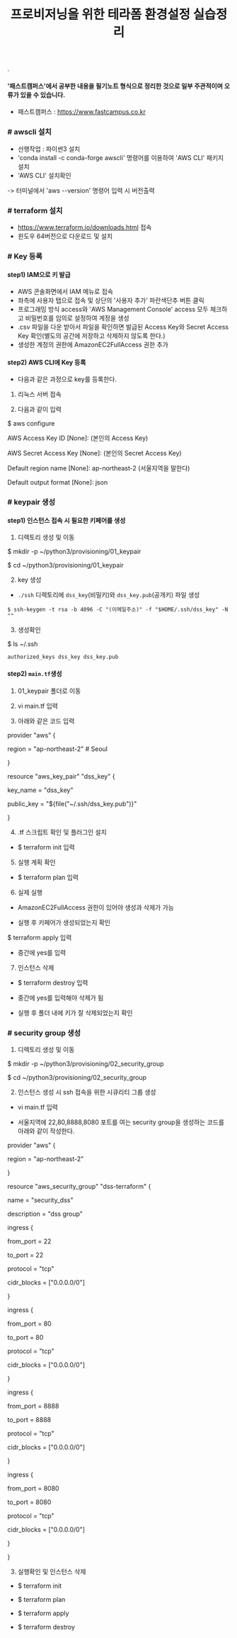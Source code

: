 ﻿---
layout: post
title: "프로비저닝을 위한 테라폼 환경설정 실습정리"
tags: [Provisioning, terraform, AWS]
comments: true
---

.

#### '패스트캠퍼스'에서 공부한 내용을 필기노트 형식으로 정리한 것으로 일부 주관적이며 오류가 있을 수 있습니다.

- 패스트캠퍼스 : https://www.fastcampus.co.kr

### # awscli 설치

- 선행작업 : 파이썬3 설치
- 'conda install -c conda-forge awscli' 명령어를 이용하여 'AWS CLI' 패키지 설치
- 'AWS CLI' 설치확인

-> 터미널에서 'aws --version' 명령어 입력 시 버전출력

### # terraform 설치

- https://www.terraform.io/downloads.html 접속
- 윈도우 64버전으로 다운로드 및 설치

### # Key 등록

#### step1) IAM으로 키 발급

- AWS 콘솔화면에서 IAM 메뉴로 접속
- 좌측에 사용자 탭으로 접속 및 상단의 '사용자 추가' 파란색단추 버튼 클릭
- 프로그래밍 방식 access와 'AWS Management Console' access 모두 체크하고 비밀번호를 임의로 설정하여 계정을 생성
- .csv 파일을 다운 받아서 파일을 확인하면 발급된 Access Key와 Secret Access Key 확인(별도의 공간에 저장하고 삭제하지 않도록 한다.)
- 생성한 계정의 권한에 AmazonEC2FullAccess 권한 추가

#### step2) AWS CLI에 Key 등록

- 다음과 같은 과정으로 key를 등록한다.

1) 리눅스 서버 접속

2) 다음과 같이 입력

$ aws configure

AWS Access Key ID [None]: (본인의 Access Key)

AWS Secret Access Key [None]: (본인의 Secret Access Key)


Default region name [None]: ap-northeast-2 (서울지역을 말한다)

Default output format [None]: json

### # keypair 생성

#### step1) 인스턴스 접속 시 필요한 키페어를 생성


1) 디렉토리 생성 및 이동 

$ mkdir -p ~/python3/provisioning/01_keypair

$ cd ~/python3/provisioning/01_keypair

2) key 생성

- `./ssh` 디렉토리에 `dss_key`(비밀키)와 `dss_key.pub`(공개키) 파일 생성

`$ ssh-keygen -t rsa -b 4096 -C "(이메일주소)" -f "$HOME/.ssh/dss_key" -N ""`

3) 생성확인

$ ls ~/.ssh

`authorized_keys dss_key dss_key.pub`

#### step2) `main.tf`생성

1) 01_keypair 폴더로 이동

2) vi main.tf 입력

3) 아래와 같은 코드 입력

provider "aws" {

region = "ap-northeast-2" # Seoul

}

resource "aws_key_pair" "dss_key" {

key_name = "dss_key"

public_key = "${file("~/.ssh/dss_key.pub")}"

}

4) .tf 스크립트 확인 및 플러그인 설치

- $ terraform init 입력

5) 실행 계획 확인

- $ terraform plan 입력

6) 실제 실행

- AmazonEC2FullAccess 권한이 있어야 생성과 삭제가 가능

- 실행 후 키페어가 생성되었는지 확인

$ terraform apply 입력

- 중간에 yes를 입력

7) 인스턴스 삭제

- $ terraform destroy 입력

- 중간에 yes를 입력해야 삭제가 됨
- 실행 후 폴더 내에 키가 잘 삭제되었는지 확인

### # security group 생성

1) 디렉토리 생성 및 이동

$ mkdir -p ~/python3/provisioning/02_security_group

$ cd ~/python3/provisioning/02_security_group

2) 인스턴스 생성 시 ssh 접속을 위한 시큐리티 그룹 생성

- vi main.tf 입력

- 서울지역에 22,80,8888,8080 포트를 여는 security group을 생성하는 코드를 아래와 같이 작성한다. 

provider "aws" {

region = "ap-northeast-2"

}

resource "aws_security_group" "dss-terraform" {

name = "security_dss"

description = "dss group"

ingress {

from_port = 22

to_port = 22

protocol = "tcp"

cidr_blocks = ["0.0.0.0/0"]

}

ingress {

from_port = 80

to_port = 80

protocol = "tcp"

cidr_blocks = ["0.0.0.0/0"]

}

ingress {

from_port = 8888

to_port = 8888

protocol = "tcp"

cidr_blocks = ["0.0.0.0/0"]

}

ingress {

from_port = 8080

to_port = 8080

protocol = "tcp"

cidr_blocks = ["0.0.0.0/0"]

}

}

3) 실행확인 및 인스턴스 삭제

- $ terraform init

- $ terraform plan

- $ terraform apply

- $ terraform destroy
